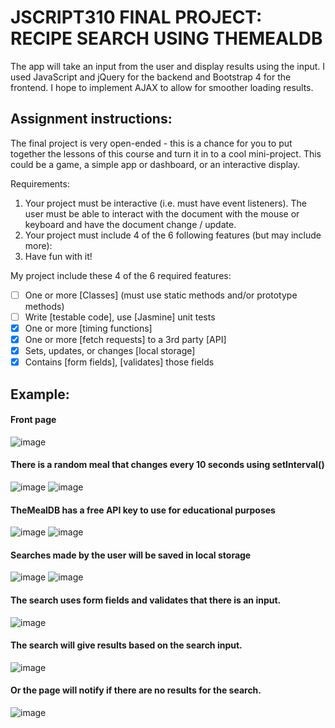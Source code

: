 # JSCRIPT310 FINAL PROJECT: RECIPE SEARCH USING THEMEALDB

The app will take an input from the user and display results using the input.
I used JavaScript and jQuery for the backend and Bootstrap 4 for the frontend. I hope to implement AJAX to allow for smoother loading results.

## Assignment instructions:
The final project is very open-ended - this is a chance for you to put together the lessons of this course and turn it in to a cool mini-project.  This could be a game, a simple app or dashboard, or an interactive display.

Requirements:
1. Your project must be interactive (i.e. must have event listeners).  The user must be able to interact with the document with the mouse or keyboard and have the document change / update.
2. Your project must include 4 of the 6 following features (but may include more):
3. Have fun with it!

My project include these 4 of the 6 required features:
- [ ] One or more [Classes] (must use static methods and/or prototype methods)
- [ ] Write [testable code], use [Jasmine] unit tests
- [x] One or more [timing functions]
- [x] One or more [fetch requests] to a 3rd party [API]
- [x] Sets, updates, or changes [local storage]
- [x] Contains [form fields], [validates] those fields

## Example:
#### Front page
![image](https://user-images.githubusercontent.com/48109897/208791353-5dc72f7f-73a8-44ac-b148-1c5fd42b89ac.png)

#### There is a random meal that changes every 10 seconds using setInterval()
![image](https://user-images.githubusercontent.com/48109897/208791564-960b3967-bd78-4735-a092-b32bb7675ae4.png)
![image](https://user-images.githubusercontent.com/48109897/208791640-86cc2900-647c-41ec-9b6e-1450ba88568c.png)

#### TheMealDB has a free API key to use for educational purposes
![image](https://user-images.githubusercontent.com/48109897/208790302-84231a9c-f1d6-43a3-9117-24fba63c4fbf.png)
![image](https://user-images.githubusercontent.com/48109897/208790338-e3c42bfe-ed95-4772-bfa5-91698a0da146.png)

#### Searches made by the user will be saved in local storage
![image](https://user-images.githubusercontent.com/48109897/208790748-a2edae2c-9e04-4254-a561-a3a744d50e53.png)
![image](https://user-images.githubusercontent.com/48109897/208790759-887c0466-ca87-4e08-8c24-fd453332252c.png)

#### The search uses form fields and validates that there is an input.
![image](https://user-images.githubusercontent.com/48109897/208791105-d386aac2-b97b-4c70-b53d-e9f587de079c.png)

#### The search will give results based on the search input.
![image](https://user-images.githubusercontent.com/48109897/208791448-adde90cf-439d-4ead-87e2-cd3becb59211.png)

#### Or the page will notify if there are no results for the search.
![image](https://user-images.githubusercontent.com/48109897/208791439-b82a65e4-9628-434f-a63a-38f10ec6d7b7.png)
